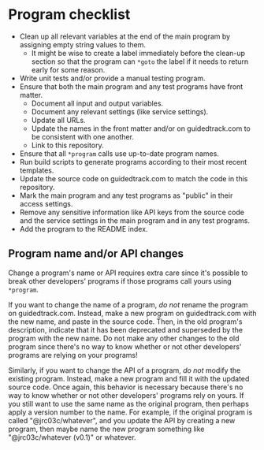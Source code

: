# Program checklist

- Clean up all relevant variables at the end of the main program by assigning empty string values to them.
  - It might be wise to create a label immediately before the clean-up section so that the program can `*goto` the label if it needs to return early for some reason.
- Write unit tests and/or provide a manual testing program.
- Ensure that both the main program and any test programs have front matter.
  - Document all input and output variables.
  - Document any relevant settings (like service settings).
  - Update all URLs.
  - Update the names in the front matter and/or on guidedtrack.com to be consistent with one another.
  - Link to this repository.
- Ensure that all `*program` calls use up-to-date program names.
- Run build scripts to generate programs according to their most recent templates.
- Update the source code on guidedtrack.com to match the code in this repository.
- Mark the main program and any test programs as "public" in their access settings.
- Remove any sensitive information like API keys from the source code and the service settings in the main program and in any test programs.
- Add the program to the README index.

## Program name and/or API changes

Change a program's name or API requires extra care since it's possible to break other developers' programs if those programs call yours using `*program`.

If you want to change the name of a program, _do not_ rename the program on guidedtrack.com. Instead, make a new program on guidedtrack.com with the new name, and paste in the source code. Then, in the old program's description, indicate that it has been deprecated and superseded by the program with the new name. Do not make any other changes to the old program since there's no way to know whether or not other developers' programs are relying on your programs!

Similarly, if you want to change the API of a program, _do not_ modify the existing program. Instead, make a new program and fill it with the updated source code. Once again, this behavior is necessary because there's no way to know whether or not other developers' programs rely on yours. If you still want to use the same name as the original program, then perhaps apply a version number to the name. For example, if the original program is called "@jrc03c/whatever", and you update the API by creating a new program, then maybe name the new program something like "@jrc03c/whatever (v0.1)" or whatever.
